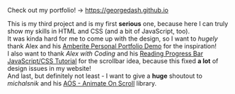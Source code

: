 Check out my portfolio! -> https://georgedash.github.io

This is my third project and is my first **serious** one, because here I can truly show my skills in HTML and CSS (and a bit of JavaScript, too).
<br>
It was kinda hard for me to come up with the design, so I want to *hugely* thank Alex and his [Amberite Personal Portfolio Demo](https://amberite.framer.website/) for the inspiration!
<br>
I also want to thank *Alex with Coding* and his [Reading Progress Bar JavaScript/CSS Tutorial](https://www.youtube.com/watch?v=ZF1hXoq8Lk0) for the scrollbar idea, because this fixed **a lot** of design issues in my website!
<br>
And last, but definitely not least - I want to give a **huge** shoutout to *michalsnik* and his [AOS - Animate On Scroll](https://github.com/michalsnik/aos/tree/v2) library.
